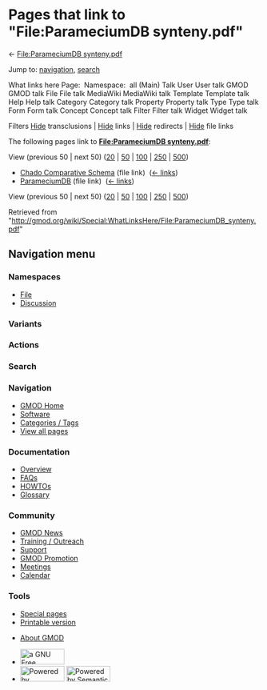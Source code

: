 <div id="mw-page-base" class="noprint">

</div>

<div id="mw-head-base" class="noprint">

</div>

<div id="content" class="mw-body" role="main">

<span id="top"></span>

<div id="mw-js-message" style="display:none;">

</div>



# <span dir="auto">Pages that link to "File:ParameciumDB synteny.pdf"</span>

<div id="bodyContent">

<div id="contentSub">

← [File:ParameciumDB
synteny.pdf](/wiki/File:ParameciumDB_synteny.pdf "File:ParameciumDB synteny.pdf")

</div>

<div id="jump-to-nav" class="mw-jump">

Jump to: [navigation](#mw-navigation), [search](#p-search)

</div>

<div id="mw-content-text">

What links here Page:  Namespace:  all (Main) Talk User User talk GMOD
GMOD talk File File talk MediaWiki MediaWiki talk Template Template talk
Help Help talk Category Category talk Property Property talk Type Type
talk Form Form talk Concept Concept talk Filter Filter talk Widget
Widget talk

Filters
[Hide](/mediawiki/index.php?title=Special:WhatLinksHere/File:ParameciumDB_synteny.pdf&hidetrans=1 "Special:WhatLinksHere/File:ParameciumDB synteny.pdf")
transclusions \|
[Hide](/mediawiki/index.php?title=Special:WhatLinksHere/File:ParameciumDB_synteny.pdf&hidelinks=1 "Special:WhatLinksHere/File:ParameciumDB synteny.pdf")
links \|
[Hide](/mediawiki/index.php?title=Special:WhatLinksHere/File:ParameciumDB_synteny.pdf&hideredirs=1 "Special:WhatLinksHere/File:ParameciumDB synteny.pdf")
redirects \|
[Hide](/mediawiki/index.php?title=Special:WhatLinksHere/File:ParameciumDB_synteny.pdf&hideimages=1 "Special:WhatLinksHere/File:ParameciumDB synteny.pdf")
file links

The following pages link to **[File:ParameciumDB
synteny.pdf](/wiki/File:ParameciumDB_synteny.pdf "File:ParameciumDB synteny.pdf")**:

View (previous 50 \| next 50)
([20](/mediawiki/index.php?title=Special:WhatLinksHere/File:ParameciumDB_synteny.pdf&limit=20 "Special:WhatLinksHere/File:ParameciumDB synteny.pdf")
\|
[50](/mediawiki/index.php?title=Special:WhatLinksHere/File:ParameciumDB_synteny.pdf&limit=50 "Special:WhatLinksHere/File:ParameciumDB synteny.pdf")
\|
[100](/mediawiki/index.php?title=Special:WhatLinksHere/File:ParameciumDB_synteny.pdf&limit=100 "Special:WhatLinksHere/File:ParameciumDB synteny.pdf")
\|
[250](/mediawiki/index.php?title=Special:WhatLinksHere/File:ParameciumDB_synteny.pdf&limit=250 "Special:WhatLinksHere/File:ParameciumDB synteny.pdf")
\|
[500](/mediawiki/index.php?title=Special:WhatLinksHere/File:ParameciumDB_synteny.pdf&limit=500 "Special:WhatLinksHere/File:ParameciumDB synteny.pdf"))

- [Chado Comparative
  Schema](/wiki/Chado_Comparative_Schema "Chado Comparative Schema")
  (file link) ‎ <span class="mw-whatlinkshere-tools">([←
  links](/mediawiki/index.php?title=Special:WhatLinksHere&target=Chado+Comparative+Schema "Special:WhatLinksHere"))</span>
- [ParameciumDB](/wiki/ParameciumDB "ParameciumDB") (file link) ‎
  <span class="mw-whatlinkshere-tools">([←
  links](/mediawiki/index.php?title=Special:WhatLinksHere&target=ParameciumDB "Special:WhatLinksHere"))</span>

View (previous 50 \| next 50)
([20](/mediawiki/index.php?title=Special:WhatLinksHere/File:ParameciumDB_synteny.pdf&limit=20 "Special:WhatLinksHere/File:ParameciumDB synteny.pdf")
\|
[50](/mediawiki/index.php?title=Special:WhatLinksHere/File:ParameciumDB_synteny.pdf&limit=50 "Special:WhatLinksHere/File:ParameciumDB synteny.pdf")
\|
[100](/mediawiki/index.php?title=Special:WhatLinksHere/File:ParameciumDB_synteny.pdf&limit=100 "Special:WhatLinksHere/File:ParameciumDB synteny.pdf")
\|
[250](/mediawiki/index.php?title=Special:WhatLinksHere/File:ParameciumDB_synteny.pdf&limit=250 "Special:WhatLinksHere/File:ParameciumDB synteny.pdf")
\|
[500](/mediawiki/index.php?title=Special:WhatLinksHere/File:ParameciumDB_synteny.pdf&limit=500 "Special:WhatLinksHere/File:ParameciumDB synteny.pdf"))

</div>

<div class="printfooter">

Retrieved from
"<http://gmod.org/wiki/Special:WhatLinksHere/File:ParameciumDB_synteny.pdf>"

</div>

<div id="catlinks" class="catlinks catlinks-allhidden">

</div>

<div class="visualClear">

</div>

</div>

</div>

<div id="mw-navigation">

## Navigation menu

<div id="mw-head">



<div id="left-navigation">

<div id="p-namespaces" class="vectorTabs" role="navigation"
aria-labelledby="p-namespaces-label">

### Namespaces

- <span id="ca-nstab-image"><a href="/wiki/File:ParameciumDB_synteny.pdf" accesskey="c"
  title="View the file page [c]">File</a></span>
- <span id="ca-talk"><a
  href="/mediawiki/index.php?title=File_talk:ParameciumDB_synteny.pdf&amp;action=edit&amp;redlink=1"
  accesskey="t"
  title="Discussion about the content page [t]">Discussion</a></span>

</div>

<div id="p-variants" class="vectorMenu emptyPortlet" role="navigation"
aria-labelledby="p-variants-label">

### 

### Variants[](#)

<div class="menu">

</div>

</div>

</div>

<div id="right-navigation">



<div id="p-cactions" class="vectorMenu emptyPortlet" role="navigation"
aria-labelledby="p-cactions-label">

### Actions[](#)

<div class="menu">

</div>

</div>

<div id="p-search" role="search">

### Search

<div id="simpleSearch">

</div>

</div>

</div>

</div>

<div id="mw-panel">

<div id="p-logo" role="banner">

<a href="/wiki/Main_Page"
style="background-image: url(http://gmod.org/images/GMOD-cogs.png);"
title="Visit the main page"></a>

</div>

<div id="p-Navigation" class="portal" role="navigation"
aria-labelledby="p-Navigation-label">

### Navigation

<div class="body">

- <span id="n-GMOD-Home">[GMOD Home](/wiki/Main_Page)</span>
- <span id="n-Software">[Software](/wiki/GMOD_Components)</span>
- <span id="n-Categories-.2F-Tags">[Categories /
  Tags](/wiki/Categories)</span>
- <span id="n-View-all-pages">[View all
  pages](/wiki/Special:AllPages)</span>

</div>

</div>

<div id="p-Documentation" class="portal" role="navigation"
aria-labelledby="p-Documentation-label">

### Documentation

<div class="body">

- <span id="n-Overview">[Overview](/wiki/Overview)</span>
- <span id="n-FAQs">[FAQs](/wiki/Category:FAQ)</span>
- <span id="n-HOWTOs">[HOWTOs](/wiki/Category:HOWTO)</span>
- <span id="n-Glossary">[Glossary](/wiki/Glossary)</span>

</div>

</div>

<div id="p-Community" class="portal" role="navigation"
aria-labelledby="p-Community-label">

### Community

<div class="body">

- <span id="n-GMOD-News">[GMOD News](/wiki/GMOD_News)</span>
- <span id="n-Training-.2F-Outreach">[Training /
  Outreach](/wiki/Training_and_Outreach)</span>
- <span id="n-Support">[Support](/wiki/Support)</span>
- <span id="n-GMOD-Promotion">[GMOD
  Promotion](/wiki/GMOD_Promotion)</span>
- <span id="n-Meetings">[Meetings](/wiki/Meetings)</span>
- <span id="n-Calendar">[Calendar](/wiki/Calendar)</span>

</div>

</div>

<div id="p-tb" class="portal" role="navigation"
aria-labelledby="p-tb-label">

### Tools

<div class="body">

- <span id="t-specialpages"><a href="/wiki/Special:SpecialPages" accesskey="q"
  title="A list of all special pages [q]">Special pages</a></span>
- <span id="t-print"><a
  href="/mediawiki/index.php?title=Special:WhatLinksHere/File:ParameciumDB_synteny.pdf&amp;printable=yes"
  rel="alternate" accesskey="p"
  title="Printable version of this page [p]">Printable version</a></span>

</div>

</div>

</div>

</div>

<div id="footer" role="contentinfo">

- <span id="footer-places-about">[About
  GMOD](/wiki/GMOD:About "GMOD:About")</span>

<!-- -->

- <span id="footer-copyrightico">[<img src="http://www.gnu.org/graphics/gfdl-logo-small.png" width="88"
  height="31" alt="a GNU Free Documentation License" />](http://www.gnu.org/licenses/fdl-1.3.html)</span>
- <span id="footer-poweredbyico">[<img src="/mediawiki/skins/common/images/poweredby_mediawiki_88x31.png"
  width="88" height="31" alt="Powered by MediaWiki" />](//www.mediawiki.org/)
  [<img
  src="/mediawiki/extensions/SemanticMediaWiki/includes/../resources/images/smw_button.png"
  width="88" height="31" alt="Powered by Semantic MediaWiki" />](https://www.semantic-mediawiki.org/wiki/Semantic_MediaWiki)</span>

<div style="clear:both">

</div>

</div>
